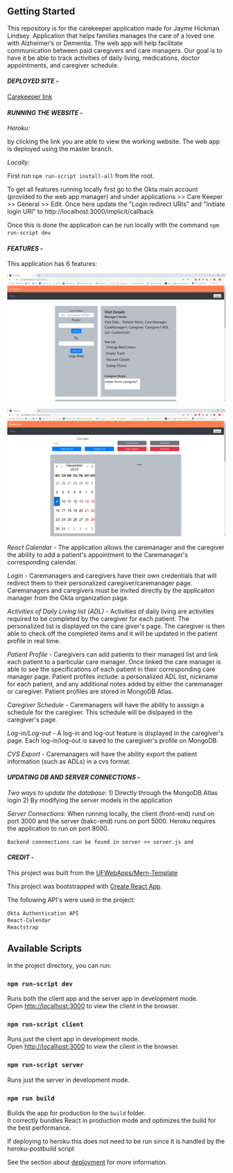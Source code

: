 ## Getting Started

This repository is for the carekeeper application made for Jayme Hickman Lindsey. Application that helps families manages the care of a loved one with Alzheimer’s or Dementia. The web app will help facilitate communication between paid caregivers and care managers. Our goal is to have it be able to track activities of daily living, medications, doctor appointments, and caregiver schedule.

#### _**DEPLOYED SITE**_ -
[Carekeeper link](https://carekeeper.herokuapp.com/)

#### _**RUNNING THE WEBSITE**_ -

*Heroku:* 

by clicking the link you are able to view the working website. The web app is deployed using the master branch. 

*Locally:*  

First run `npm run-script install-all` from the root. 

To get all features running locally first go to the Okta main account (provided to the web app manager) and under applications >> Care Keeper >> General >> Edit. Once here update the "Login redirect URIs" and "Initiate login URI" to http://localhost:3000/implicit/callback 

Once this is done the application can be run locally with the command `npm run-script dev`

#### _**FEATURES**_ -

This application has 6 features:

![Caregiver Landing Page](Screenshots/Caregiver_page.png)

![Care Manager Landing Page](Screenshots/CareManager_page.png)

*React Calendar* - The application allows the caremanager and the caregiver the ability to add a patient's appointment to the Caremanager's corresponding calendar. 

*Login* - Caremanagers and caregivers have their own credentials that will redirect them to their personalized caregiver/caremanager page. Caremanagers and caregivers must be invited directly by the applicaiton manager from the Okta organization page. 

*Activities of Daily Living list (ADL)* - Activities of daily living are activities required to be completed by the caregiver for each patient. The personalized list is displayed on the care giver's page. The caregiver is then able to check off the completed items and it will be updated in the patient profile in real time. 

*Patient Profile* - Caregivers can add patients to their managed list and link each patient to a particular care manager. Once linked the care manager is able to see the specifications of each patient in their corresponding care manager page. Patient profiles include: a personalized ADL list, nickname for each patient, and any additional notes added by either the caremanager or caregiver. Patient profiles are stored in MongoDB Atlas. 

*Caregiver Schedule* - Caremanagers will have the ability to asssign a schedule for the caregiver. This schedule will be dislpayed in the caregiver's page. 

*Log-in/Log-out* - A log-in and log-out feature is displayed in the caregiver's page. Each log-in/log-out is saved to the caregiver's profile on MongoDB. 

*CVS Export* - Caremanagers will have the ability export the patient information (such as ADLs) in a cvs format.  

#### _**UPDATING DB AND SERVER CONNECTIONS**_ -

*Two ways to update the database:*
    1) Directly through the MongoDB Atlas login 
    2) By modifying the server models in the application 

*Server Connections:*
    When running locally, the client (front-end) rund on port 3000 and the server (bakc-end) runs on port 5000. Heroku requires the application to run on port 8000. 

    Backend connnections can be found in server >> server.js and 

#### _**CREDIT**_ - 
This project was built from the [UFWebApps/Mern-Template](https://github.com/UFWebApps/MERN-Template)

This project was bootstrapped with [Create React App](https://github.com/facebook/create-react-app).

The following API's were used in the project: 

    Okta Authentication API 
    React-Calendar 
    Reactstrap 

## Available Scripts

In the project directory, you can run:

### `npm run-script dev`

Runs both the client app and the server app in development mode.<br>
Open [http://localhost:3000](http://localhost:3000) to view the client in the browser.

### `npm run-script client`

Runs just the client app in development mode.<br>
Open [http://localhost:3000](http://localhost:3000) to view the client in the browser.


### `npm run-script server`

Runs just the server in development mode.<br>


### `npm run build`

Builds the app for production to the `build` folder.<br>
It correctly bundles React in production mode and optimizes the build for the best performance.

If deploying to heroku this does not need to be run since it is handled by the heroku-postbuild script<br>

See the section about [deployment](https://facebook.github.io/create-react-app/docs/deployment) for more information.